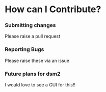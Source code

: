 
How can I Contribute?
=====================

### Submitting changes

 Please raise a pull request

### Reporting Bugs

 Please raise these via an issue

### Future plans for dsm2

 I would love to see a GUI for this!!







